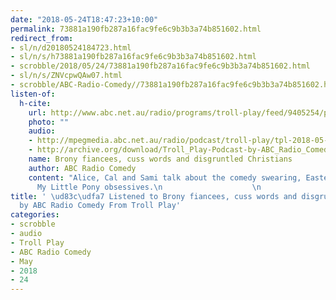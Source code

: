 ```yaml
---
date: "2018-05-24T18:47:23+10:00"
permalink: 73881a190fb287a16fac9fe6c9b3b3a74b851602.html
redirect_from:
- sl/n/d20180524184723.html
- sl/n/s/h73881a190fb287a16fac9fe6c9b3b3a74b851602.html
- scrobble/2018/05/24/73881a190fb287a16fac9fe6c9b3b3a74b851602.html
- sl/n/s/ZNVcpwQAw07.html
- scrobble/ABC-Radio-Comedy//73881a190fb287a16fac9fe6c9b3b3a74b851602.html
listen-of:
  h-cite:
    url: http://www.abc.net.au/radio/programs/troll-play/feed/9405254/podcast.xml
    photo: ""
    audio:
    - http://mpegmedia.abc.net.au/radio/podcast/troll-play/tpl-2018-05-04-ep3.mp3
    - http://archive.org/download/Troll_Play-Podcast-by-ABC_Radio_Comedy/Brony_fiancees_cuss_words_and_disgruntled_Christians.mp3
    name: Brony fiancees, cuss words and disgruntled Christians
    author: ABC Radio Comedy
    content: "Alice, Cal and Sami talk about the comedy swearing, Easter errors and
      My Little Pony obsessives.\n                    \n                "
title: ' \ud83c\udfa7 Listened to Brony fiancees, cuss words and disgruntled Christians
  by ABC Radio Comedy From Troll Play'
categories:
- scrobble
- audio
- Troll Play
- ABC Radio Comedy
- May
- 2018
- 24
---
```

